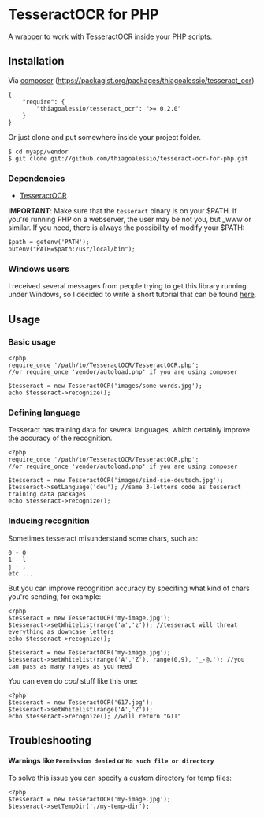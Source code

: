 # TesseractOCR for PHP

  A wrapper to work with TesseractOCR inside your PHP scripts.

## Installation

  Via [composer](http://getcomposer.org/)
  (https://packagist.org/packages/thiagoalessio/tesseract_ocr)

    {
        "require": {
            "thiagoalessio/tesseract_ocr": ">= 0.2.0"
        }
    }

  Or just clone and put somewhere inside your project folder.

    $ cd myapp/vendor
    $ git clone git://github.com/thiagoalessio/tesseract-ocr-for-php.git

### Dependencies

-  [TesseractOCR](https://github.com/tesseract-ocr/tesseract)

**IMPORTANT**: Make sure that the `tesseract` binary is on your $PATH.
  If you're running PHP on a webserver, the user may be not you, but \_www or 
  similar.
  If you need, there is always the possibility of modify your $PATH:

    $path = getenv('PATH');
    putenv("PATH=$path:/usr/local/bin");

### Windows users

I received several messages from people trying to get this library running
under Windows, so I decided to write a short tutorial that can be found 
[here](http://thiagoalessio.me/tesseractocr-for-php-on-windows/).

## Usage

### Basic usage

    <?php
    require_once '/path/to/TesseractOCR/TesseractOCR.php';
    //or require_once 'vendor/autoload.php' if you are using composer
    
    $tesseract = new TesseractOCR('images/some-words.jpg');
    echo $tesseract->recognize();

### Defining language

Tesseract has training data for several languages, which certainly improve
the accuracy of the recognition.

    <?php
    require_once '/path/to/TesseractOCR/TesseractOCR.php';
    //or require_once 'vendor/autoload.php' if you are using composer
    
    $tesseract = new TesseractOCR('images/sind-sie-deutsch.jpg');
    $tesseract->setLanguage('deu'); //same 3-letters code as tesseract training data packages
    echo $tesseract->recognize();

### Inducing recognition

  Sometimes tesseract misunderstand some chars, such as:

    0 - O
    1 - l
    j - ,
    etc ...

  But you can improve recognition accuracy by specifing what kind of chars
  you're sending, for example:

    <?php
    $tesseract = new TesseractOCR('my-image.jpg');
    $tesseract->setWhitelist(range('a','z')); //tesseract will threat everything as downcase letters
    echo $tesseract->recognize();
    
    $tesseract = new TesseractOCR('my-image.jpg');
    $tesseract->setWhitelist(range('A','Z'), range(0,9), '_-@.'); //you can pass as many ranges as you need

  You can even do *cool* stuff like this one:

    <?php
    $tesseract = new TesseractOCR('617.jpg');
    $tesseract->setWhitelist(range('A','Z'));
    echo $tesseract->recognize(); //will return "GIT"

## Troubleshooting

#### Warnings like `Permission denied` or `No such file or directory`

  To solve this issue you can specify a custom directory for temp files:

    <?php
    $tesseract = new TesseractOCR('my-image.jpg');
    $tesseract->setTempDir('./my-temp-dir');
